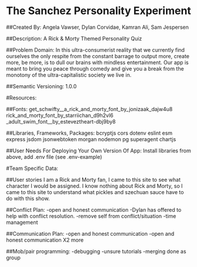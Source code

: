 # The Sanchez Personality Experiment
##Created By: 
Angela Vawser, Dylan Corvidae, Kamran Ali, Sam Jespersen

##Description:
A Rick &amp; Morty Themed Personality Quiz

##Problem Domain:
In this ultra-consumerist reality that we currently find ourselves the only respite from the constant barrage to output more, create more, be more, is to dull our brains with mindless entertainment.  Our app is meant to bring you peace through comedy and give you a break from the monotony of the ultra-capitalistic society we live in.

##Semantic Versioning:
1.0.0


#Resources:

##Fonts:
get_schwifty__a_rick_and_morty_font_by_jonizaak_dajw4u8
rick_and_morty_font_by_starriichan_d9h2vl6
_adult_swim_font__by_esteveztheart-dbj9by8

##Libraries, Frameworks, Packages:
bcryptjs
cors
dotenv
eslint
esm
express
jsdom
jsonwebtoken
morgan
nodemon
pg
superagent
chartjs

##User Needs For Deploying Your Own Version Of App:
Install libraries from above, add .env file (see .env-example)



#Team Specific Data: 

##User stories
I am a Rick and Morty fan, I came to this site to see what character I would be assigned.
I know nothing about Rick and Morty, so I came to this site to understand what pickles and szechuan sauce have to do with this show.

##Conflict Plan:
-open and honest communication
-Dylan has offered to help with conflict resolution.
-remove self from conflict/situation
-time management

##Communication Plan:
-open and honest communication
-open and honest communication X2 more

##Mob/pair programming:
-debugging
-unsure tutorials
-merging done as group